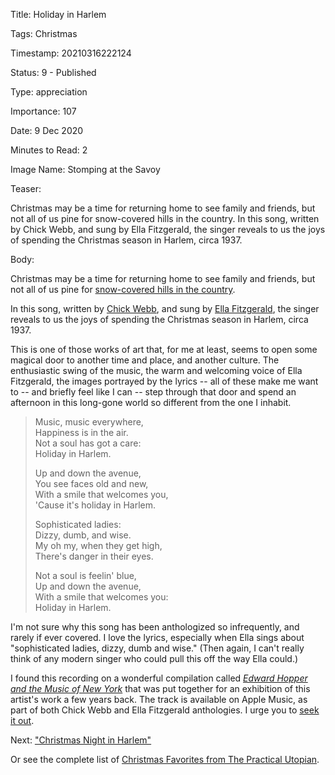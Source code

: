 Title:  Holiday in Harlem

Tags:   Christmas

Timestamp: 20210316222124

Status: 9 - Published

Type:   appreciation

Importance: 107

Date:   9 Dec 2020

Minutes to Read: 2

Image Name: Stomping at the Savoy

Teaser: 

Christmas may be a time for returning home to see family and friends, but not all of us pine for snow-covered hills in the country. In this song, written by Chick Webb, and sung by Ella Fitzgerald, the singer reveals to us the joys of spending the Christmas season in Harlem, circa 1937. 


Body: 

Christmas may be a time for returning home to see family and friends, but not all of us pine for [snow-covered hills in the country][ctbh]. 

In this song, written by [Chick Webb][cw], and sung by [Ella Fitzgerald][ef], the singer reveals to us the joys of spending the Christmas season in Harlem, circa 1937. 

This is one of those works of art that, for me at least, seems to open some magical door to another time and place, and another culture. The enthusiastic swing of the music, the warm and welcoming voice of Ella Fitzgerald, the images portrayed by the lyrics -- all of these make me want to -- and briefly feel like I can -- step through that door and spend an afternoon in this long-gone world so different from the one I inhabit.  

> Music, music everywhere,  
> Happiness is in the air.  
> Not a soul has got a care:  
> Holiday in Harlem.  
>
> Up and down the avenue,  
> You see faces old and new,  
> With a smile that welcomes you,  
> 'Cause it's holiday in Harlem.  
>
> Sophisticated ladies:   
> Dizzy, dumb, and wise.  
> My oh my, when they get high,  
> There's danger in their eyes.  
>
> Not a soul is feelin' blue,  
> Up and down the avenue,  
> With a smile that welcomes you:  
> Holiday in Harlem.

I'm not sure why this song has been anthologized so infrequently, and rarely if ever covered. I love the lyrics, especially when Ella sings about "sophisticated ladies, dizzy, dumb and wise." (Then again, I can't really think of any modern singer who could pull this off the way Ella could.)

I found this recording on a wonderful compilation called *[Edward Hopper and the Music of New York][hopper]* that was put together for an exhibition of this artist's work a few years back. The track is available on Apple Music, as part of both Chick Webb and Ella Fitzgerald anthologies. I urge you to [seek it out](https://geo.itunes.apple.com/us/album/holiday-in-harlem/391589432?i=391589846&mt=1&app=music&at=1l3vwJP).

Next: ["Christmas Night in Harlem"](christmas-night-in-harlem.html)

Or see the complete list of [Christmas Favorites from The Practical Utopian](christmas-favorites-from-the-practical-utopian.html).
  
[ctbh]: christmas-time-back-home-song-by-the-country-gentlemen.html
[cw]: https://en.wikipedia.org/wiki/Chick_Webb
[ef]: https://en.wikipedia.org/wiki/Ella_Fitzgerald
[hopper]: http://amzn.to/2C3duU4
